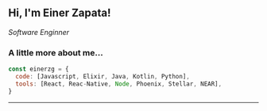 <h2> Hi, I'm Einer Zapata!</h2>
<p><em>Software Enginner</em></p>


### A little more about me...  

```javascript
const einerzg = {
  code: [Javascript, Elixir, Java, Kotlin, Python],
  tools: [React, Reac-Native, Node, Phoenix, Stellar, NEAR],
}
```

---
